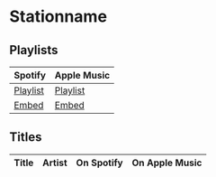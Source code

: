 # Stationname


## Playlists

| Spotify      | Apple Music  |
| ------------ | ------------ |
| [Playlist]() | [Playlist]() |
| [Embed]()    | [Embed]()    |

## Titles

| Title | Artist | On Spotify | On Apple Music |
| ----- | ------ | ---------- | -------------- |


[use (✓) to indicate that it is not the version from the game but a similar]: #
[use ? if you are not sure if the version is correct]: #
[use ✓ or ✗ to indicate if it is available on the specific platform]: #
